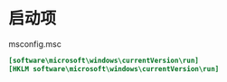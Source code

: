 # 启动项

msconfig.msc

``` ini
[software\microsoft\windows\currentVersion\run]
[HKLM software\microsoft\windows\currentVersion\run]
```